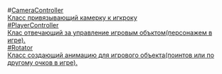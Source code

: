 #<a href="https://github.com/deznod/3dProjects/blob/master/CameraController.cs">CameraController</b> <br>
Класс привязывающий камерку к игкроку <br>
#<a href="https://github.com/deznod/3dProjects/blob/master/PlayerController.cs">PlayerController</b> <br>
Клас отвечающий за управление игровым объктом(персонажем в игре).<br>
#<a href="https://github.com/deznod/3dProjects/blob/master/Rotator.cs">Rotator</b> <br>
Класс создающий анимацию для игрового объекта(поинтов или по другому очков в игре).
